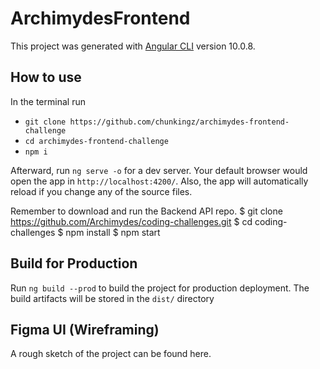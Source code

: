 # ArchimydesFrontend

This project was generated with [Angular CLI](https://github.com/angular/angular-cli) version 10.0.8.

## How to use

In the terminal run 
- `git clone https://github.com/chunkingz/archimydes-frontend-challenge`
- `cd archimydes-frontend-challenge`
- `npm i`

Afterward, run `ng serve -o` for a dev server. Your default browser would open the app in `http://localhost:4200/`. Also, the app will automatically reload if you change any of the source files.

Remember to download and run the Backend API repo.
$ git clone https://github.com/Archimydes/coding-challenges.git
$ cd coding-challenges
$ npm install
$ npm start


## Build for Production

Run `ng build --prod` to build the project for production deployment. The build artifacts will be stored in the `dist/` directory


## Figma UI (Wireframing)

A rough sketch of the project can be found here.


